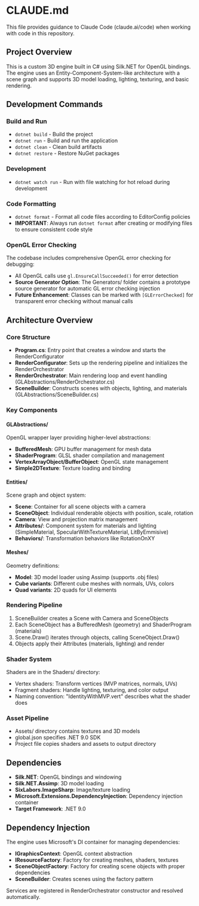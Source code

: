 # CLAUDE.md

This file provides guidance to Claude Code (claude.ai/code) when working with code in this repository.

## Project Overview

This is a custom 3D engine built in C# using Silk.NET for OpenGL bindings. The engine uses an Entity-Component-System-like architecture with a scene graph and supports 3D model loading, lighting, texturing, and basic rendering.

## Development Commands

### Build and Run
- `dotnet build` - Build the project
- `dotnet run` - Build and run the application
- `dotnet clean` - Clean build artifacts
- `dotnet restore` - Restore NuGet packages

### Development
- `dotnet watch run` - Run with file watching for hot reload during development

### Code Formatting
- `dotnet format` - Format all code files according to EditorConfig policies
- **IMPORTANT**: Always run `dotnet format` after creating or modifying files to ensure consistent code style

### OpenGL Error Checking
The codebase includes comprehensive OpenGL error checking for debugging:
- All OpenGL calls use `gl.EnsureCallSucceeded()` for error detection
- **Source Generator Option**: The Generators/ folder contains a prototype source generator for automatic GL error checking injection
- **Future Enhancement**: Classes can be marked with `[GLErrorChecked]` for transparent error checking without manual calls

## Architecture Overview

### Core Structure
- **Program.cs**: Entry point that creates a window and starts the RenderConfigurator
- **RenderConfigurator**: Sets up the rendering pipeline and initializes the RenderOrchestrator
- **RenderOrchestrator**: Main rendering loop and event handling (GLAbstractions/RenderOrchestrator.cs)
- **SceneBuilder**: Constructs scenes with objects, lighting, and materials (GLAbstractions/SceneBuilder.cs)

### Key Components

#### GLAbstractions/
OpenGL wrapper layer providing higher-level abstractions:
- **BufferedMesh**: GPU buffer management for mesh data
- **ShaderProgram**: GLSL shader compilation and management
- **VertexArrayObject/BufferObject**: OpenGL state management
- **Simple2DTexture**: Texture loading and binding

#### Entities/
Scene graph and object system:
- **Scene**: Container for all scene objects with a camera
- **SceneObject**: Individual renderable objects with position, scale, rotation
- **Camera**: View and projection matrix management
- **Attributes/**: Component system for materials and lighting (SimpleMaterial, SpecularWithTextureMaterial, LitByEmmisive)
- **Behaviors/**: Transformation behaviors like RotationOnXY

#### Meshes/
Geometry definitions:
- **Model**: 3D model loader using Assimp (supports .obj files)
- **Cube variants**: Different cube meshes with normals, UVs, colors
- **Quad variants**: 2D quads for UI elements

### Rendering Pipeline
1. SceneBuilder creates a Scene with Camera and SceneObjects
2. Each SceneObject has a BufferedMesh (geometry) and ShaderProgram (materials)
3. Scene.Draw() iterates through objects, calling SceneObject.Draw()
4. Objects apply their Attributes (materials, lighting) and render

### Shader System
Shaders are in the Shaders/ directory:
- Vertex shaders: Transform vertices (MVP matrices, normals, UVs)
- Fragment shaders: Handle lighting, texturing, and color output
- Naming convention: "IdentityWithMVP.vert" describes what the shader does

### Asset Pipeline
- Assets/ directory contains textures and 3D models
- global.json specifies .NET 9.0 SDK
- Project file copies shaders and assets to output directory

## Dependencies
- **Silk.NET**: OpenGL bindings and windowing
- **Silk.NET.Assimp**: 3D model loading
- **SixLabors.ImageSharp**: Image/texture loading
- **Microsoft.Extensions.DependencyInjection**: Dependency injection container
- **Target Framework**: .NET 9.0

## Dependency Injection
The engine uses Microsoft's DI container for managing dependencies:
- **IGraphicsContext**: OpenGL context abstraction
- **IResourceFactory**: Factory for creating meshes, shaders, textures
- **SceneObjectFactory**: Factory for creating scene objects with proper dependencies
- **SceneBuilder**: Creates scenes using the factory pattern

Services are registered in RenderOrchestrator constructor and resolved automatically.
